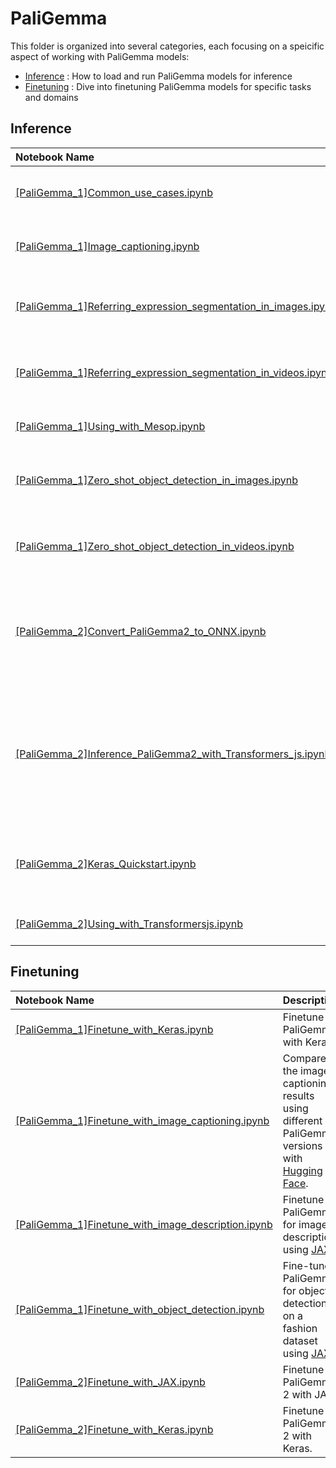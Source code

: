 # PaliGemma

This folder is organized into several categories, each focusing on a speicific aspect of working with PaliGemma models:

* [Inference](#inference) : How to load and run PaliGemma models for inference
* [Finetuning](#finetuning) : Dive into finetuning PaliGemma models for specific tasks and domains

## Inference
| Notebook Name | Description |
| :----------------------------------------------------------------------------------------------------------------------------------------------- | ------------------------------------------------------------------------------------------------------------------------------------------------------------------- |
| [[PaliGemma_1]Common_use_cases.ipynb]([PaliGemma_1]Common_use_cases.ipynb)                                                       | Illustrate some common use cases for PaliGemma. |
| [[PaliGemma_1]Image_captioning.ipynb]([PaliGemma_1]Image_captioning.ipynb)                                                       | Use PaliGemma to generate image captions using Keras.                                                                                                               |
| [[PaliGemma_1]Referring_expression_segmentation_in_images.ipynb]([PaliGemma_1]Referring_expression_segmentation_in_images.ipynb) | Referring Expression Segmentation in images using PaliGemma.                                                                                                        |
| [[PaliGemma_1]Referring_expression_segmentation_in_videos.ipynb]([PaliGemma_1]Referring_expression_segmentation_in_videos.ipynb) | Referring Expression Segmentation in videos using PaliGemma.                                                                                                        |
| [[PaliGemma_1]Using_with_Mesop.ipynb]([PaliGemma_1]Using_with_Mesop.ipynb)                                                           | Integrate PaliGemma with [Google Mesop](https://google.github.io/mesop/).                                                                                           |
| [[PaliGemma_1]Zero_shot_object_detection_in_images.ipynb]([PaliGemma_1]Zero_shot_object_detection_in_images.ipynb)               | Zero-shot Object Detection in images using PaliGemma.                                                                                                               |
| [[PaliGemma_1]Zero_shot_object_detection_in_videos.ipynb]([PaliGemma_1]Zero_shot_object_detection_in_videos.ipynb)               | Zero-shot Object Detection in videos using PaliGemma.                                                                                                               |
| [[PaliGemma_2]Convert_PaliGemma2_to_ONNX.ipynb]([PaliGemma_2]Convert_PaliGemma2_to_ONNX.ipynb)                                                     | Convert and quantize PaliGemma 2 to ONNX format, making it compatible for inferencing with Transformers.js.                                                                                                                                    |
| [[PaliGemma_2]Inference_PaliGemma2_with_Transformers_js.ipynb]([PaliGemma_2]Inference_PaliGemma2_with_Transformers_js.ipynb)                                                     | Inference PaliGemma 2 with Transformers.js for tasks like image captioning, zero-shot object detection, OCR, and visual Q&A.                                                                                                                                    |
| [[PaliGemma_2]Keras_Quickstart.ipynb]([PaliGemma_2]Keras_Quickstart.ipynb)                                                              | PaliGemma 2 3B DOCCI model quickstart tutorial with Keras                                                                                                        |
| [[PaliGemma_2]Using_with_Transformersjs.ipynb]([PaliGemma_2]Using_with_Transformersjs.ipynb)                                                         | Run PaliGemma 2 with Transformers.js.                                                                                                                                      |

## Finetuning
| Notebook Name | Description |
| :----------------------------------------------------------------------------------------------------------------------------------------------- | ------------------------------------------------------------------------------------------------------------------------------------------------------------------- |
| [[PaliGemma_1]Finetune_with_Keras.ipynb]([PaliGemma_1]Finetune_with_Keras.ipynb)                                                             | Finetune PaliGemma with Keras.                                                                                                                                      |
| [[PaliGemma_1]Finetune_with_image_captioning.ipynb]([PaliGemma_1]Finetune_with_image_captioning.ipynb)                                   | Compare the image captioning results using different PaliGemma versions with [Hugging Face](https://huggingface.co/).                                               |
| [[PaliGemma_1]Finetune_with_image_description.ipynb]([PaliGemma_1]Finetune_with_image_description.ipynb)                                       | Finetune PaliGemma for image description using [JAX](https://github.com/google/jax).                                                                                |
| [[PaliGemma_1]Finetune_with_object_detection.ipynb]([PaliGemma_1]Finetune_with_object_detection.ipynb)                                       | Fine-tune PaliGemma for object detection on a fashion dataset using [JAX](https://github.com/google/jax).                                                                                |
| [[PaliGemma_2]Finetune_with_JAX.ipynb]([PaliGemma_2]Finetune_with_JAX.ipynb)                                                         | Finetune PaliGemma 2 with JAX.                                                                                                                                      |
| [[PaliGemma_2]Finetune_with_Keras.ipynb]([PaliGemma_2]Finetune_with_Keras.ipynb)                                                     | Finetune PaliGemma 2 with Keras.                                                                                                                                    |
